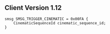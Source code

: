## Client Version 1.12

```rust,ignore
smsg SMSG_TRIGGER_CINEMATIC = 0x00FA {
    CinematicSequenceId cinematic_sequence_id;    
}

```
